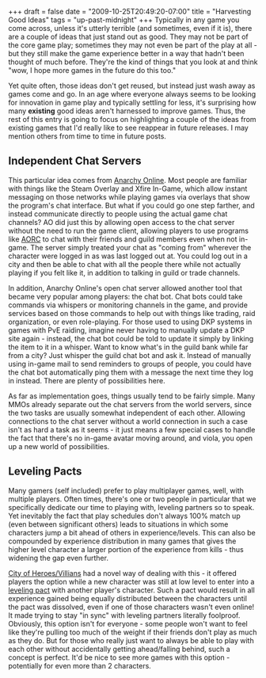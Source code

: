+++
draft = false
date = "2009-10-25T20:49:20-07:00"
title = "Harvesting Good Ideas"
tags = "up-past-midnight"
+++
Typically in any game you come across, unless it's utterly terrible (and sometimes, even if it is), there are a couple of ideas that just stand out as good. They may not be part of the core game play; sometimes they may not even be part of the play at all - but they still make the game experience better in a way that hadn't been thought of much before. They're the kind of things that you look at and think "wow, I hope more games in the future do this too."

Yet quite often, those ideas don't get reused, but instead just wash away as games come and go. In an age where everyone always seems to be looking for innovation in game play and typically settling for less, it's surprising how many <strong>existing</strong> good ideas aren't harnessed to improve games. Thus, the rest of this entry is going to focus on highlighting a couple of the ideas from existing games that I'd really like to see reappear in future releases. I may mention others from time to time in future posts.

<!--more-->
<h2>Independent Chat Servers</h2>
This particular idea comes from <a href="http://www.anarchy-online.com/">Anarchy Online</a>. Most people are familiar with things like the Steam Overlay and Xfire In-Game, which allow instant messaging on those networks while playing games via overlays that show the program's chat interface. But what if you could go one step farther, and instead communicate directly to people using the actual game chat channels? AO did just this by allowing open access to the chat server without the need to run the game client, allowing players to use programs like <a href="http://aorc.wordpress.com/">AORC</a> to chat with their friends and guild members even when not in-game. The server simply treated your chat as "coming from" wherever the character were logged in as was last logged out at. You could log out in a city and then be able to chat with all the people there while not actually playing if you felt like it, in addition to talking in guild or trade channels.

In addition, Anarchy Online's open chat server allowed another tool that became very popular among players: the chat bot. Chat bots could take commands via whispers or monitoring channels in the game, and provide services based on those commands to help out with things like trading, raid organization, or even role-playing. For those used to using DKP systems in games with PvE raiding, imagine never having to manually update a DKP site again - instead, the chat bot could be told to update it simply by linking the item to it in a whisper. Want to know what's in the guild bank while far from a city? Just whisper the guild chat bot and ask it. Instead of manually using in-game mail to send reminders to groups of people, you could have the chat bot automatically ping them with a message the next time they log in instead. There are plenty of possibilities here.

As far as implementation goes, things usually tend to be fairly simple. Many MMOs already separate out the chat servers from the world servers, since the two tasks are usually somewhat independent of each other. Allowing connections to the chat server without a world connection in such a case isn't as hard a task as it seems - it just means a few special cases to handle the fact that there's no in-game avatar moving around, and viola, you open up a new world of possibilities.
<h2>Leveling Pacts</h2>
Many gamers (self included) prefer to play multiplayer games, well, with multiple players. Often times, there's one or two people in particular that we specifically dedicate our time to playing with, leveling partners so to speak. Yet inevitably the fact that play schedules don't always 100% match up (even between significant others) leads to situations in which some characters jump a bit ahead of others in experience/levels. This can also be compounded by experience distribution in many games that gives the higher level character a larger portion of the experience from kills - thus widening the gap even further.

<a href="http://www.cityofheroes.com/">City of Heroes/Villians</a> had a novel way of dealing with this - it offered players the option while a new character was still at low level to enter into a <a href="http://cityofheroes.wikia.com/wiki/Leveling_Pact">leveling pact</a> with another player's character. Such a pact would result in all experience gained being equally distributed between the characters until the pact was dissolved, even if one of those characters wasn't even online! It made trying to stay "in sync" with leveling partners literally foolproof. Obviously, this option isn't for everyone - some people won't want to feel like they're pulling too much of the weight if their friends don't play as much as they do. But for those who really just want to always be able to play with each other without accidentally getting ahead/falling behind, such a concept is perfect. It'd be nice to see more games with this option - potentially for even more than 2 characters.
